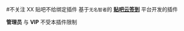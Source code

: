 #不关注 XX 贴吧不给绑定插件
基于`无名智者`的 [**贴吧云签到**](https://github.com/MoeNetwork/Tieba-Cloud-Sign) 平台开发的插件

**管理员** 与 **VIP** 不受本插件限制